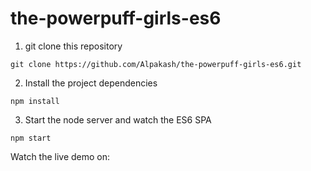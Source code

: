 # the-powerpuff-girls-es6

1. git clone this repository
```terminal
git clone https://github.com/Alpakash/the-powerpuff-girls-es6.git
```

2. Install the project dependencies
```
npm install
```

3. Start the node server and watch the ES6 SPA
```
npm start
```

Watch the live demo on: